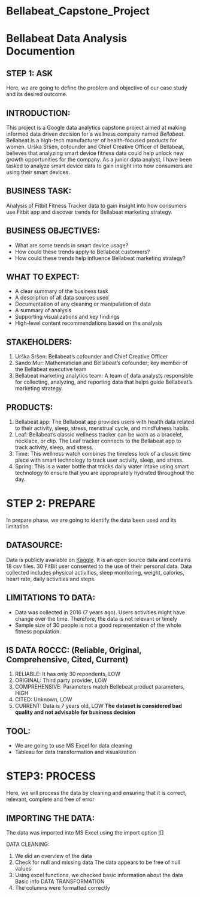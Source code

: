 # Bellabeat_Capstone_Project
# Bellabeat Data Analysis Documention

## STEP 1: ASK

Here, we are going to define the problem and objective of our case study and its desired outcome.

## INTRODUCTION:
This project is a Google data analytics capstone project aimed at making informed data driven decision for a wellness company named *Bellabeat*. Bellabeat is a high-tech manufacturer of health-focused products for women. Urška Sršen, cofounder and Chief Creative Officer of Bellabeat, believes that analyzing smart device fitness data could help unlock new growth opportunities for the company. As a junior data analyst, I have been tasked to analyze smart device data to gain insight into how consumers are using their smart devices.

## BUSINESS TASK:
Analysis of Fitbit Fitness Tracker data to gain insight into how consumers use Fitbit app and discover trends for Bellabeat marketing strategy.

## BUSINESS OBJECTIVES:

- What are some trends in smart device usage?
- How could these trends apply to Bellabeat customers?
- How could these trends help influence Bellabeat marketing strategy?

## WHAT TO EXPECT:

- A clear summary of the business task
- A description of all data sources used
- Documentation of any cleaning or manipulation of data
- A summary of analysis
- Supporting visualizations and key findings
- High-level content recommendations based on the analysis

## STAKEHOLDERS:

1. Urška Sršen: Bellabeat’s cofounder and Chief Creative Officer 
2. Sando Mur: Mathematician and Bellabeat’s cofounder; key member of the Bellabeat executive team
3. Bellabeat marketing analytics team: A team of data analysts responsible for collecting, analyzing, and reporting data that helps guide Bellabeat’s marketing strategy.

## PRODUCTS:

1. Bellabeat app: The Bellabeat app provides users with health data related to their activity, sleep, stress, menstrual cycle, and mindfulness habits.
2. Leaf: Bellabeat’s classic wellness tracker can be worn as a bracelet, necklace, or clip. The Leaf tracker connects to the Bellabeat app to track activity, sleep, and stress.
3. Time: This wellness watch combines the timeless look of a classic time piece with smart technology to track user activity, sleep, and stress.
4. Spring: This is a water bottle that tracks daily water intake using smart technology to ensure that you are appropriately hydrated throughout the day. 

# STEP 2: PREPARE

In prepare phase, we are going to identify the data been used and its limitation

## DATASOURCE:
Data is publicly available on [Kaggle](https://www.kaggle.com/datasets/arashnic/fitbit). It is an open source data and contains 18 csv files. 30 FitBit user consented to the use of their personal data. Data collected includes physical activities, sleep monitoring, weight, calories, heart rate, daily activities and steps.
## LIMITATIONS TO DATA:

- Data was collected in 2016 (7 years ago). Users activities might have change over the time. Therefore, the data is not relevant or timely
- Sample size of 30 people is not a good representation of the whole fitness population.

## IS DATA ROCCC: (Reliable, Original, Comprehensive, Cited, Current)
1. RELIABLE: It has only 30 repondents, LOW
2. ORIGINAL: Third party provider, LOW
3. COMPREHENSIVE: Parameters match Bellebeat product parameters, HIGH
4. CITED: Unknown, LOW
5. CURRENT: Data is 7 years old, LOW
**The dataset is considered bad quality and not advisable for business decision**

## TOOL:
- We are going to use MS Excel for data cleaning
- Tableau for data transformation and visualization

# STEP3: PROCESS
Here, we will process the data by cleaning and ensuring that it is correct, relevant, complete and free of error
## IMPORTING THE DATA:
The data was imported into MS Excel using the import option
![]

DATA CLEANING:
1.	We did an overview of the data
2.	Check for null and missing data
The data appears to be free of null values
3.	Using excel functions, we checked basic information about the data
Basic info
DATA TRANSFORMATION
4.	The columns were formatted correctly

